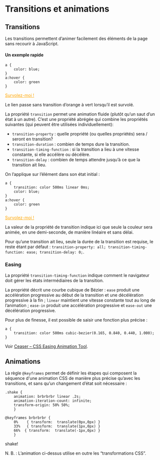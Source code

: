 # Transitions et animations

## Transitions

Les transitions permettent d’animer facilement des éléments de la page sans recourir à JavaScript.

#### Un exemple rapide
```
a {
    color: blue;
}
a:hover {
    color: green
}
```

<style>
.notrans a {
    color: orange;
}
.notrans a:hover {
    color: green
}
</style>

<p class="notrans">
    <a href="#">Survolez-moi !</a>
</p>
Le lien passe sans transition d’orange à vert lorsqu’il est survolé.

La propriété `transition` permet une animation fluide (plutôt qu’un saut d’un état à un autre). C’est une propriété abrégée qui combine les propriétés suivantes (qui peuvent être utilisées individuellement):

* `transition-property` : quelle propriété (ou quelles propriétés) sera / seront en transition?
* `transition-duration` : combien de temps dure la transition.
* `transition-timing-function` : si la transition a lieu à une vitesse constante, si elle accélère ou décélère.
* `transition-delay` : combien de temps attendre jusqu’à ce que la transition ait lieu.

On l’applique sur l’élément dans son état initial :

```
a {
    transition: color 500ms linear 0ms;
    color: blue;
}
a:hover {
    color: green
}
```

<style>
.trans a {
    transition: color 500ms linear 0ms;
    color: orange;
}
.trans a:hover {
    color: green
}
</style>

<p class="trans">
    <a href="#">Survolez-moi !</a>
</p>

La valeur de la propriété de transition indique ici que seule la couleur sera animée, en une demi-seconde, de manière linéaire et sans délai.

Pour qu’une transition ait lieu, seule la durée de la transition est requise, le reste étant par défaut : `transition-property: all; transition-timing-function: ease; transition-delay: 0;`.

### Easing

La propriété `transition-timing-function` indique comment le navigateur doit gérer les états intermédiaires de la transition.

La propriété décrit une courbe cubique de Bézier : `ease` produit une accélération progressive au début de la transition et une décélération progressive à la fin ; `linear` maintient une vitesse constante tout au long de l’animation ; `ease-in` produit une accélération progressive et `ease-out` une décélération progressive.

Pour plus de finesse, il est possible de saisir une fonction plus précise :
```
a {
    transition: color 500ms cubic-bezier(0.165, 0.840, 0.440, 1.000);
}
```

Voir [Ceaser – CSS Easing Animation Tool](https://matthewlein.com/tools/ceaser).


## Animations

La règle `@keyframes` permet de définir les étapes qui composent la séquence d'une animation CSS de manière plus précise qu’avec les transitions, et sans qu’un changement d’état soit nécessaire :

```
.shake {
    animation: brbrbrbr linear .2s;
    animation-iteration-count: infinite;
    transform-origin: 50% 50%;
    }

@keyframes brbrbrbr {
    0%    { transform:  translate(0px,0px) }
    33%   { transform:  translate(1px,0px) }
    66%  { transform:  translate(-1px,0px) }
    }

```

<div class="shake">shake!</div>

N. B. : L’animation ci-dessus utilise en outre les “transformations CSS”.
